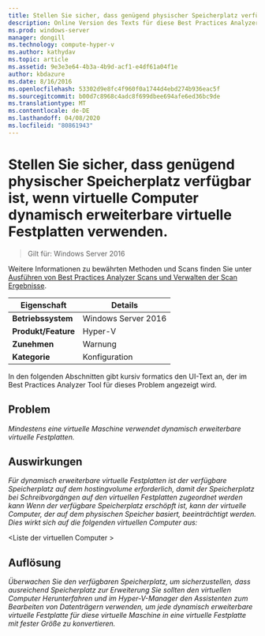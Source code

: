 ```yaml
---
title: Stellen Sie sicher, dass genügend physischer Speicherplatz verfügbar ist, wenn virtuelle Computer dynamisch erweiterbare virtuelle Festplatten verwenden.
description: Online Version des Texts für diese Best Practices Analyzer Regel.
ms.prod: windows-server
manager: dongill
ms.technology: compute-hyper-v
ms.author: kathydav
ms.topic: article
ms.assetid: 9e3e3e64-4b3a-4b9d-acf1-e4df61a04f1e
author: kbdazure
ms.date: 8/16/2016
ms.openlocfilehash: 53302d9e8fc4f960f0a1744d4ebd274b936eac5f
ms.sourcegitcommit: b00d7c8968c4adc8f699dbee694afe6ed36bc9de
ms.translationtype: MT
ms.contentlocale: de-DE
ms.lasthandoff: 04/08/2020
ms.locfileid: "80861943"
---
```

# <a name="ensure-sufficient-physical-disk-space-is-available-when-virtual-machines-use-dynamically-expanding-virtual-hard-disks"></a>Stellen Sie sicher, dass genügend physischer Speicherplatz verfügbar ist, wenn virtuelle Computer dynamisch erweiterbare virtuelle Festplatten verwenden.

>Gilt für: Windows Server 2016

Weitere Informationen zu bewährten Methoden und Scans finden Sie unter [Ausführen von Best Practices Analyzer Scans und Verwalten der Scan Ergebnisse](https://go.microsoft.com/fwlink/p/?LinkID=223177).  
  
|Eigenschaft|Details|  
|-|-|  
|**Betriebssystem**|Windows Server 2016|  
|**Produkt/Feature**|Hyper-V|  
|**Zunehmen**|Warnung|  
|**Kategorie**|Konfiguration|  
  
In den folgenden Abschnitten gibt kursiv formatics den UI-Text an, der im Best Practices Analyzer Tool für dieses Problem angezeigt wird.  
  
## <a name="issue"></a>Problem  
*Mindestens eine virtuelle Maschine verwendet dynamisch erweiterbare virtuelle Festplatten.*  
  
## <a name="impact"></a>Auswirkungen  
*Für dynamisch erweiterbare virtuelle Festplatten ist der verfügbare Speicherplatz auf dem hostingvolume erforderlich, damit der Speicherplatz bei Schreibvorgängen auf den virtuellen Festplatten zugeordnet werden kann Wenn der verfügbare Speicherplatz erschöpft ist, kann der virtuelle Computer, der auf dem physischen Speicher basiert, beeinträchtigt werden. Dies wirkt sich auf die folgenden virtuellen Computer aus:*  
  
\<Liste der virtuellen Computer >  
  
## <a name="resolution"></a>Auflösung  
*Überwachen Sie den verfügbaren Speicherplatz, um sicherzustellen, dass ausreichend Speicherplatz zur Erweiterung Sie sollten den virtuellen Computer Herunterfahren und im Hyper-V-Manager den Assistenten zum Bearbeiten von Datenträgern verwenden, um jede dynamisch erweiterbare virtuelle Festplatte für diese virtuelle Maschine in eine virtuelle Festplatte mit fester Größe zu konvertieren.*  
  


